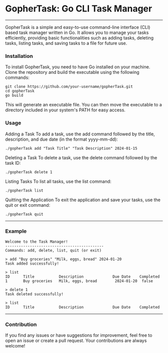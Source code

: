 # GopherTask: Go CLI Task Manager

---

GopherTask is a simple and easy-to-use command-line interface (CLI) based task manager written in Go. It allows you to manage your tasks efficiently, providing basic functionalities such as adding tasks, deleting tasks, listing tasks, and saving tasks to a file for future use.

### Installation
To install GopherTask, you need to have Go installed on your machine. Clone the repository and build the executable using the following commands:

```
git clone https://github.com/your-username/gopherTask.git
cd gopherTask
go build
```

This will generate an executable file. You can then move the executable to a directory included in your system's PATH for easy access.

### Usage

Adding a Task
To add a task, use the add command followed by the title, description, and due date (in the format yyyy-mm-dd):

```
./gopherTask add "Task Title" "Task Description" 2024-01-15
```

Deleting a Task
To delete a task, use the delete command followed by the task ID:
```
./gopherTask delete 1
```
Listing Tasks
To list all tasks, use the list command:
```
./gopherTask list
```
Quitting the Application
To exit the application and save your tasks, use the quit or exit command:
```
./gopherTask quit
```

---

### Example

```
Welcome to the Task Manager!
--------------------------------------------
Commands: add, delete, list, quit (or exit)

> add "Buy groceries" "Milk, eggs, bread" 2024-01-20
Task added successfully!

> list
ID      Title           Description             Due Date    Completed
1       Buy groceries   Milk, eggs, bread        2024-01-20  false

> delete 1
Task deleted successfully!

> list
ID      Title           Description             Due Date    Completed
```

---

### Contribution
If you find any issues or have suggestions for improvement, feel free to open an issue or create a pull request. Your contributions are always welcome!
